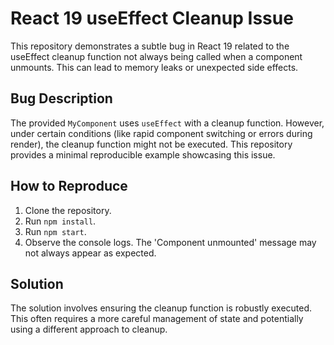# React 19 useEffect Cleanup Issue

This repository demonstrates a subtle bug in React 19 related to the useEffect cleanup function not always being called when a component unmounts. This can lead to memory leaks or unexpected side effects.

## Bug Description

The provided `MyComponent` uses `useEffect` with a cleanup function.  However, under certain conditions (like rapid component switching or errors during render), the cleanup function might not be executed. This repository provides a minimal reproducible example showcasing this issue.

## How to Reproduce

1. Clone the repository.
2. Run `npm install`.
3. Run `npm start`.
4. Observe the console logs.  The 'Component unmounted' message may not always appear as expected.

## Solution

The solution involves ensuring the cleanup function is robustly executed.  This often requires a more careful management of state and potentially using a different approach to cleanup.